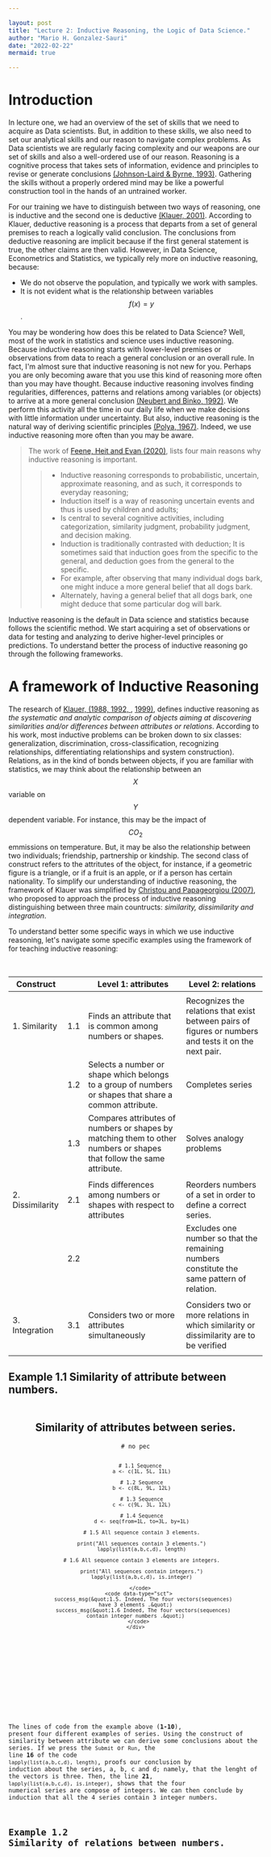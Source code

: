 ```yaml
---

layout: post
title: "Lecture 2: Inductive Reasoning, the Logic of Data Science."
author: "Mario H. Gonzalez-Sauri"
date: "2022-02-22"
mermaid: true

---
```


<!--  FORMAT: https://github.com/adam-p/markdown-here/wiki/Markdown-Cheatsheet -->

# Introduction

In lecture one, we had an overview of the set of skills that we need to acquire as Data scientists. But, in addition to these skills, we also need to set our analytical skills and our reason to navigate complex problems. As Data scientists we are regularly facing complexity and our weapons are our set of skills and also a well-ordered use of our reason. Reasoning is a cognitive process that takes sets of information, evidence and principles to revise or generate conclusions [(Johnson-Laird & Byrne, 1993)](https://www.sciencedirect.com/science/article/pii/S0959475206001198#bib10).  Gathering the skills without a properly ordered mind may be like a powerful construction tool in the hands of an untrained worker.

For our training we have to distinguish between two ways of reasoning, one is inductive and the second one is deductive [(Klauer, 2001)](https://www.sciencedirect.com/science/article/pii/S0959475206001198#bib14). According to Klauer, deductive reasoning is a process that departs from a set of general premises to reach a logically valid conclusion. The conclusions from deductive reasoning are implicit because if the first general statement is true, the other claims are then valid. However, in Data Science, Econometrics and Statistics, we typically rely more on inductive reasoning, because:

- We do not observe the population, and typically we work with samples.
- It is not evident what is the relationship between variables $$f(x)=y$$.

You may be wondering how does this be related to Data Science? Well, most of the work in statistics and science uses inductive reasoning. Because inductive reasoning starts with lower-level premises or observations from data to reach a general conclusion or an overall rule. In fact, I'm almost sure that inductive reasoning is not new for you. Perhaps you are only becoming aware that you use this kind of reasoning more often than you may have thought. Because inductive reasoning involves finding regularities, differences, patterns and relations among variables (or objects) to arrive at a more general conclusion [(Neubert and Binko, 1992)](https://www.sciencedirect.com/science/article/pii/S0959475206001198#bib21). We perform this activity all the time in our daily life when we make decisions with little information under uncertainty. But also, inductive reasoning is the natural way of deriving scientific principles [(Polya, 1967)](https://www.sciencedirect.com/science/article/pii/S0959475206001198#bib23). Indeed, we use inductive reasoning more often than you may be aware. 

> The work of [Feene, Heit and Evan (2020)](https://www.cambridge.org/nl/academic/subjects/psychology/cognition/inductive-reasoning-experimental-developmental-and-computational-approaches?format=PB&isbn=9780521672443), lists four main reasons why inductive reasoning is important.
> > - Inductive reasoning corresponds to probabilistic, uncertain, approximate reasoning, and as such, it corresponds to everyday reasoning;
> > - Induction itself is a way of reasoning uncertain events and thus is used by children and adults; 
> > - Is central to several cognitive activities, including categorization, similarity judgment, probability judgment, and decision making.
> > - Induction is traditionally contrasted with deduction; It is sometimes said that induction goes from the specific to the general, and deduction goes from the general to the specific.
> > - For example, after observing that many individual dogs bark, one might induce a more general belief that all dogs bark.
> > -  Alternately, having a general belief that all dogs bark, one might deduce that some particular dog will bark.



Inductive reasoning is the default in Data science and statistics because follows the scientific method. We start acquiring a set of observations or data for testing and analyzing to derive higher-level principles or predictions. To understand better the process of inductive reasoning go through the following frameworks.


# A framework of Inductive Reasoning

The research of [Klauer, (1988, ](https://dialnet.unirioja.es/servlet/articulo?codigo=5171693) [1992, ](https://www.tandfonline.com/doi/abs/10.1080/0937445920030205), [1999)](http://publicatio.bibl.u-szeged.hu/11927/1/CsBeno_Teaching_1999.pdf#page=132), defines inductive reasoning as *the systematic and analytic comparison of objects aiming at discovering similarities and/or differences between attributes or relations*. According to his work, most inductive problems can be broken down to six classes: generalization, discrimination, cross-classification, recognizing relationships, differentiating relationships and system construction). Relations, as in the kind of bonds between objects, if you are familiar with statistics, we may think about the relationship between an $$X$$ variable on $$Y$$ dependent variable. For instance, this may be the impact of $$CO_2$$ emmissions on temperature. But, it may be also the relationship between two individuals; friendship, partnership or kindship. The second class of construct refers to the attritutes of the object, for instance, if a geometric figure is a triangle, or if a fruit is an apple, or if a person has certain nationality. To simplify our understanding of inductive reasoning, the framework of Klauer was simplified by [Christou and Papageorgiou (2007)](https://www.sciencedirect.com/science/article/pii/S0959475206001198), who proposed to approach the process of inductive reasoning distinguishing between three main countructs: *similarity, dissimilarity and integration*.






To understand better some specific ways in which we use inductive reasoning, let's navigate some specific examples using the framework of  for teaching inductive reasoning:

<br>

| Construct        |     | Level 1: attributes                                                                                                  | Level 2: relations                                                                                     |
|------------------|-----|----------------------------------------------------------------------------------------------------------------------|--------------------------------------------------------------------------------------------------------|
|                  |     |                                                                                                                      |                                                                                                        |
| 1. Similarity    | 1.1 | Finds an attribute that is common among numbers or shapes.                                                           | Recognizes the relations that exist between pairs of figures or numbers and tests it on the next pair. |
|                  | 1.2 | Selects a number or shape which belongs to a group of numbers or shapes that share a common attribute.               | Completes series                                                                                       |
|                  | 1.3 | Compares attributes of numbers or shapes by matching them to other numbers or shapes that follow the same attribute. | Solves analogy problems                                                                                |
|                  |     |                                                                                                                      |                                                                                                        |
| 2. Dissimilarity | 2.1 | Finds differences among numbers or shapes with respect to attributes                                                 | Reorders numbers of a set in order to define a correct series.                                         |
|                  | 2.2 |                                                                                                                      | Excludes one number so that the remaining numbers constitute the same pattern of relation.             |
|                  |     |                                                                                                                      |                                                                                                        |
| 3. Integration   | 3.1 | Considers two or more attributes simultaneously                                                                      | Considers two or more relations in which similarity or dissimilarity are to be verified                |
|                  |     |                                                                                                                      |                                                                                                        |



## Example 1.1 Similarity of attribute between numbers.



<!--  The code was taken from: view-source:https://cdn.datacamp.com/dcl-react/standalone-example.html -->

<html>
    <center>
      <head>
  <meta charset="utf-8" />
  <title>DataCamp Light | Standalone example</title>
  <link rel='shortcut icon' type='image/x-icon' href='https://www.datacamp.com/assets/favicon.ico'/>
  <style>
    .exercise {
      margin: 50px;
    }
  </style>

<script async src="https://cdn.datacamp.com/dcl-react.js.gz"></script>
<script async src='/cdn-cgi/bm/cv/669835187/api.js'></script></head>
<body>
<div class="exercise">
    <div class="title">
      <h2>Similarity of attributes between series.</h2>
    </div>
    <div data-datacamp-exercise data-lang="r" data-height="350">
      <code data-type="pre-exercise-code"># no pec</code>
      <code data-type="sample-code">
        
        # 1.1 Sequence 
        a <- c(1L, 5L, 11L)

        # 1.2 Sequence
        b <- c(8L, 9L, 12L)

        # 1.3 Sequence
        c <- c(9L, 3L, 12L)

        # 1.4 Sequence
        d <- seq(from=1L, to=3L, by=1L)

        # 1.5 All sequence contain 3 elements.

        print("All sequences contain 3 elements.")
        lapply(list(a,b,c,d), length)

        # 1.6 All sequence contain 3 elements are integers.

        print("All sequences contain integers.")
        lapply(list(a,b,c,d), is.integer)
 
       </code>
      <code data-type="sct">
         success_msg(&quot;1.5. Indeed, The four vectors(sequences) have 3 elements .&quot;)
         success_msg(&quot;1.6 Indeed, The four vectors(sequences) contain integer numbers .&quot;)
      </code>
    </div>
  </div>
<script type="text/javascript">(function(){window['__CF$cv$params']={r:'60c84adf8f0efa94',m:'6264a6c7b7098b4664f0029861e33345e755ecfb-1609798256-1800-AZ5SiMx9+8i1DUaATF29pUU2DgD2hGBahMTLzCp0u9zdneaWsgKHvJYIb63Nx6Kzrq22t/E1NgZ80qHhsGzmOUnf6ustaizE64ZpsRpRyOr+rEzbRTMYNIUp1ONMTGQCO+iTTwZJ9vTD6t2y4viZZeePccInWm+gDseSQ66FC7lD',s:[0x2d0011f590,0x51d56ce6c4],}})();</script></body>
   </center>
</html>

The lines of code from the example above (**1-10**), present four different examples of series. Using the construct of similarity between attribute we can derive some conclusions about the series. If we press the `Submit` or `Run`, the line **16** of the code `lapply(list(a,b,c,d), length)`, proofs our conclusion by induction about the series, a, b, c and d; namely, that the lenght of the vectors is three. Then, the line **21**, `lapply(list(a,b,c,d), is.integer)`, shows that the four numerical series are compose of integers. We can then conclude by induction that all the 4 series contain 3 integer numbers.



## Example 1.2 Similarity of relations between numbers.



<!--  The code was taken from: view-source:https://cdn.datacamp.com/dcl-react/standalone-example.html -->

<html>
    <center>
      <head>
  <meta charset="utf-8" />
  <title>DataCamp Light | Standalone example</title>
  <link rel='shortcut icon' type='image/x-icon' href='https://www.datacamp.com/assets/favicon.ico'/>
  <style>
    .exercise {
      margin: 50px;
    }
  </style>

<script async src="https://cdn.datacamp.com/dcl-react.js.gz"></script>
<script async src='/cdn-cgi/bm/cv/669835187/api.js'></script></head>
<body>
<div class="exercise">
    <div class="title">
      <h2>Similarity of attributes between series.</h2>
    </div>
    <div data-datacamp-exercise data-lang="r" data-height="350">
      <code data-type="pre-exercise-code"># no pec</code>
      <code data-type="sample-code">
        
       # 1.1 Sequence 
        a <- c(0L, 1L)

        # 1.2 Sequence
        b <- c(a, sum(a))
        b

        # 1.3 Sequence
        c <- c(b, sum(b))
        c

        # 1.4 Write the corresponding number in the series.
        d <- c(c, ) 

       </code>
        <code data-type="solution">
        
      # 1.1 Sequence 
        a <- c(0L, 1L)

        # 1.2 Sequence
        b <- c(a, sum(a))
        b

        # 1.3 Sequence
        c <- c(b, sum(b))
        c

        # 1.4 Write the corresponding number in the series.
        d <- c(c, 5) 

      </code>
      <code data-type="sct">
         test_output_contains(&quot;6&quot;, incorrect_msg = &quot;The last number of the series is `2 + 3`.&quot;)
         success_msg(&quot;1.6 Indeed, The serie is a Fibonacci sequence.&quot;)
      </code>
    </div>
  </div>
<script type="text/javascript">(function(){window['__CF$cv$params']={r:'60c84adf8f0efa94',m:'6264a6c7b7098b4664f0029861e33345e755ecfb-1609798256-1800-AZ5SiMx9+8i1DUaATF29pUU2DgD2hGBahMTLzCp0u9zdneaWsgKHvJYIb63Nx6Kzrq22t/E1NgZ80qHhsGzmOUnf6ustaizE64ZpsRpRyOr+rEzbRTMYNIUp1ONMTGQCO+iTTwZJ9vTD6t2y4viZZeePccInWm+gDseSQ66FC7lD',s:[0x2d0011f590,0x51d56ce6c4],}})();</script></body>
   </center>
</html>

For this second example, we use the similarity of relations between the numerical series. The lines (**1-2**), show the numerical series of `a` containing `0` and `1`. Interestingly, the line **5**, shows that the series `b`, contains the elements of `a` plus the summation of themselves.

Then the line **9**, is a series composed again by the elements of `b`. Ok, let us inspect the series more closely to derive the answer of the last element of the series on line **13**.

<center>
<br>
$$a=[0, 1]$$
<br>
$$b=[0, 1, 2]$$
<br>
$$c=[0, 1, 2, 3]$$
<br>
$$d=[0, 1, 2, 3, ?]$$
</center>

The sum of the last two elements of each series derives the last number of the new series. You guess right, by induction we can tell that these series are part of the [Fibonacci sequence](https://en.wikipedia.org/wiki/Fibonacci_number), and the solution of line 13 is **5**.


## 2.1 Differences: Compare attributes by matching circles of the same color.
![Difference in color attribute](https://github.com/Wario84/idsc_mgs/raw/master/assets/imgs/circles.svg?raw=true)

This example also uses induction, we observe firstly an array of circles. Then, we observe that they are spread diagonally, following a pattern of colors. Each line has a set of circles filled with the same color.



## 2.2 Excludes one figure so that the remaining ones constitute the same pattern of relationships.
![Difference of one element](https://github.com/Wario84/idsc_mgs/raw/master/assets/imgs/difference.svg?raw=true)

In the above example, we can tell that we have a similar diagonal array of geometric figures. But there is one element, that does not follow the pattern. Yes, the red circle on the top right is out of place, because is the only red circle in the picture. 


## 3.1 Considers two or more relations in which similarity or dissimilarity are to be verified.
![Is the relationship positive or negative?](https://github.com/Wario84/idsc_mgs/raw/master/assets/imgs/attitude_data.svg?raw=true)

Each square in the plot above shows the relationship between two variables. Similarly, we can elaborate by using our observation and inductive reasoning, that each column or a row assesses the relationship with one variable on all other variables. Moreover, when we inspect the squares horizontally the variable in the middle is placed in the vertical axis. Conversely, when we inspect the boxes vertically, the variable flips to the horizontal axis.
<!-- arrows : https://cloford.com/resources/charcodes/utf-8_arrows.htm -->
What is more important is what is the relation between each pair of variables. In each box, we observer a red line, that depicts a pattern. We observe, four sets of patterns. The first shows a positive relation between two variables, when the red line is 45 degrees <span style="color:red">&#8599;</span>. Converselly, a negative relation between two variables will be depicted by <span style="color:red">&#8600;</span>. No relation between two variables is depicted by an horizontal line  <span style="color:red">&#8594;</span>. A fourth pattern, is what is called, a non-linear patter, that looks similar to this arrow  <span style="color:red">&#8605;</span>.


# Inductive reasoning in Statistics

We should distinguish between inductive reasoning as a creative process of the mind, and inductive inference, a more rigid mathematical or statistical procedure [(Hassad, (2020)](https://www.iase-web.org/ojs/SERJ/article/view/133/41). This distinction is important, because, as Hassad, pointed out, even if Data Science and Machine learning methods use well-defined induction processes they do not reduce the need for human reasoning. In other words, they depend on the mind of the Data Scientist that will deploy and interpret these novel methodologies. A excelent example of a well-defined induction processes is statistical hypothesis testing. Hypothesis testing is a pillar of statistical inference and science because the outcome of the test asserts something about the relation between two or more variables. 

For instance, imagine you are estimating the effect of `education` $$x$$ , on `income` $$y$$. Assuming this relationship is linear, the univariate regression model will take the form of $$income = \beta* education + u$$. Here, the main interest for causal analysis is the inference of the effect $$\beta$$ of `education` on `income` via an hypothesis test. The most frequent hypothesis test that you can find in regression tables tests the `NULL` $$H_0: \beta=0$$ hypothesis agains the alternative $$H_a: \beta \neq 0$$. Obviosly, these are mutually exclusive statements; where rejecting the `NULL` implies that there is statatisticall significant relation between `education` on `income`. To shed some light on these difference, lets take the seminal paper by [Fisher, (1955)](https://www.jstor.org/stable/2983785), where he describes the use of inductive reasoning for inference in hypothesis testing, as follows:

> >
> The framing of the hypothesis in terms of which the data are to be interpreted. This hypothesis must fulfill several requirements: 
> (i) it must be in accordance with the facts of nature as so far known; 
> (ii) it must specify the frequency distribution of all observational facts included in the data, so that the data as a whole may be taken as a typical sample;
> (iii) it must incorporate as parameters all constants of nature which it is intended to estimate, in addition possibly to special, or ad hoc, parameters;
> (iv) it must not be contradicted, in any way judged relevant, by the data in hand. 

However, he distinguishes well, the use of inductive reasoning as a formal part and requisite of statistical inference, but he acknoledge the use of inductive reasoning as something that goes beyond the formal inductive procedure as follows:
>>
> It is by no means obvious that different persons should not put forward different successful hypotheses, among which the data can supply little or no discrimination. The 
> hypothesis is sometimes called a model, but I should suggest that the word model should only be used for aspects of the hypothesis between which the data cannot discriminate. 
> As an act of construction the hypothesis is not altogether impersonal, for the scientist's personal capacity for theorizing comes into it; moreover, the criteria by which it is approved require a certain honesty, or integrity, in their application.


# Inductive reasoning in databases and data mining.

To finalize this second lecture let's give an example of the use of inductive reasoning when we consult databases and perform queries. We perform queries on databases in our daily life when we Google terms or when searching in any sort of database. The work of [Kakemotom, 1996](https://link.springer.com/chapter/10.1007/978-1-4471-1486-4_18) put forward this examples that illustrate the use of inductive reasoning in databases:


a. Suppose you are searching from a database of computers. The information is arranged in a relational table that contains, the `model` of the computer, the `ram` memory and the `price`. You aim to distinguish (difference) computer models by price, and you use the following `SQL` query:

```
SELECT * FROM relation-name
WHERE PRICE> 1000;

```

The output of this query yield the following results:

| **MODEL**                   | **RAM** | **PRICE** |
|:---------------------------:|:-------:|:---------:|
|                             |         |           |
| Lenovo Chromebook S330      | 4 GB    | 205.00    |
| ASUS Laptop L510            | 4 GB    | 268.00    |
| ...                         | ...     | ...       |
| ASUS Vivobook L410          | 4 GB    | 350.00    |
|                             |         |           |
| Dell Inspiron 3000          | 8 GB    | 419.00    |
| ...                         | ...     | ...       |
| Laptop Acer Aspire 5        | 8 GB    | 499.00    |
|                             |         |           |
| Lenovo Flex 5               | 16 GB   | 600.00    |
| Acer Nitro 5 AN515-55-53E5  | 16 GB   | 785.00    |
| ...                         | ...     | ...       |
| HP Pavilion de 15.6       | 16 GB   | 779.00    |
| ...                         | ...     | ...       |


Using inductive reasoning, we can distinguish the differences between groups of laptops.

1. The common attribute of those examples are `MODEL`, `RAM`, `PRICE` .

2. We apply a similarity strategy to refine the results of the query. 

3. We observe that we have three groups of laptops:

    a.  when the $$200<$$`PRICE`$$<=350$$, the `RAM` memory is not more than `4 GB`. 

    b.  If the laptop has `8 GB` of `RAM` then the price range is between $$350<$$`PRICE`$$<=500$$.

    c.  But if the laptop has `16 GB` the price then is then higher than `PRICE`$$>600$$,

4. We conclude from the process of inductive reasoning that the`RAM` memory is an important determinant of the price.
